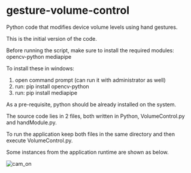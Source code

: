 # gesture-volume-control
Python code that modifies device volume levels using hand gestures.

This is the initial version of the code.

Before running the script, make sure to install the required modules:
opencv-python
mediapipe

To install these in windows:
1. open command prompt (can run it with administrator as well)
2. run:
   pip install opencv-python
3. run:
   pip install mediapipe

As a pre-requisite, python should be already installed on the system.

The source code lies in 2 files, both written in Python, VolumeControl.py and handModule.py.

To run the application keep both files in the same directory and then execute VolumeControl.py.

Some instances from the application runtime are shown as below.


![cam_on](https://github.com/user-attachments/assets/0bbefa4e-34f6-4734-a277-a81db82a6a00)

